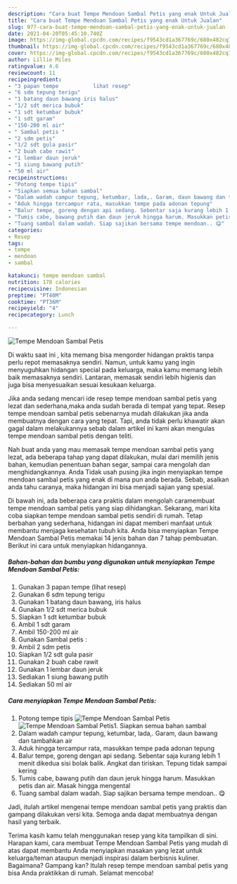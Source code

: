```yaml
---
description: "Cara buat Tempe Mendoan Sambal Petis yang enak Untuk Jualan"
title: "Cara buat Tempe Mendoan Sambal Petis yang enak Untuk Jualan"
slug: 977-cara-buat-tempe-mendoan-sambal-petis-yang-enak-untuk-jualan
date: 2021-04-20T05:45:10.740Z
image: https://img-global.cpcdn.com/recipes/f9543cd1a367769c/680x482cq70/tempe-mendoan-sambal-petis-foto-resep-utama.jpg
thumbnail: https://img-global.cpcdn.com/recipes/f9543cd1a367769c/680x482cq70/tempe-mendoan-sambal-petis-foto-resep-utama.jpg
cover: https://img-global.cpcdn.com/recipes/f9543cd1a367769c/680x482cq70/tempe-mendoan-sambal-petis-foto-resep-utama.jpg
author: Lillie Miles
ratingvalue: 4.6
reviewcount: 11
recipeingredient:
- "3 papan tempe           lihat resep"
- "6 sdm tepung terigu"
- "1 batang daun bawang iris halus"
- "1/2 sdt merica bubuk"
- "1 sdt ketumbar bubuk"
- "1 sdt garam"
- "150-200 ml air"
- " Sambal petis "
- "2 sdm petis"
- "1/2 sdt gula pasir"
- "2 buah cabe rawit"
- "1 lembar daun jeruk"
- "1 siung bawang putih"
- "50 ml air"
recipeinstructions:
- "Potong tempe tipis"
- "Siapkan semua bahan sambal"
- "Dalam wadah campur tepung, ketumbar, lada,. Garam, daun bawang dan tambahkan air"
- "Aduk hingga tercampur rata, masukkan tempe pada adonan tepung"
- "Balur tempe, goreng dengan api sedang. Sebentar saja kurang lebih 1 menit dikedua sisi bolak balik. Angkat dan tiriskan. Tepung tidak sampai kering"
- "Tumis cabe, bawang putih dan daun jeruk hingga harum. Masukkan petis dan air. Masak hingga mengental"
- "Tuang sambal dalam wadah. Siap sajikan bersama tempe mendoan.. 😋"
categories:
- Resep
tags:
- tempe
- mendoan
- sambal

katakunci: tempe mendoan sambal 
nutrition: 178 calories
recipecuisine: Indonesian
preptime: "PT40M"
cooktime: "PT36M"
recipeyield: "4"
recipecategory: Lunch

---
```



![Tempe Mendoan Sambal Petis](https://img-global.cpcdn.com/recipes/f9543cd1a367769c/680x482cq70/tempe-mendoan-sambal-petis-foto-resep-utama.jpg)

Di waktu  saat ini , kita memang bisa mengorder hidangan praktis tanpa perlu repot memasaknya sendiri. Namun, untuk kamu yang ingin menyuguhkan hidangan special pada keluarga, maka kamu memang lebih baik memasaknya sendiri. Lantaran, memasak sendiri lebih higienis dan juga bisa menyesuaikan sesuai kesukaan keluarga.

Jika anda sedang mencari ide resep tempe mendoan sambal petis yang lezat dan sederhana,maka anda sudah berada di tempat yang tepat. Resep tempe mendoan sambal petis  sebenarnya mudah dilakukan jika anda membuatnya dengan cara yang tepat. Tapi, anda tidak perlu khawatir akan gagal dalam melakukannya 
sebab dalam artikel ini kami akan mengulas tempe mendoan sambal petis dengan teliti.  



Nah buat anda yang mau memasak tempe mendoan sambal petis yang lezat, ada beberapa tahap yang dapat dilakukan, mulai dari memilih jenis bahan, kemudian penentuan bahan segar, sampai cara mengolah dan menghidangkannya. Anda Tidak usah pusing jika ingin menyiapkan tempe mendoan sambal petis yang enak di mana pun anda berada. Sebab, asalkan anda  tahu caranya, maka hidangan ini bisa menjadi sajian yang spesial.

Di bawah ini, ada beberapa cara praktis  dalam mengolah caramembuat tempe mendoan sambal petis yang siap dihidangkan. Sekarang, mari kita coba siapkan tempe mendoan sambal petis sendiri di rumah. Tetap berbahan yang sederhana, hidangan ini dapat memberi manfaat untuk membantu menjaga kesehatan tubuh kita. Anda bisa menyiapkan Tempe Mendoan Sambal Petis memakai 14 jenis bahan dan 7 tahap pembuatan. Berikut ini cara untuk menyiapkan hidangannya.

<!--inarticleads1-->

##### Bahan-bahan dan bumbu yang digunakan untuk menyiapkan Tempe Mendoan Sambal Petis:

1. Gunakan 3 papan tempe           (lihat resep)
1. Gunakan 6 sdm tepung terigu
1. Gunakan 1 batang daun bawang, iris halus
1. Gunakan 1/2 sdt merica bubuk
1. Siapkan 1 sdt ketumbar bubuk
1. Ambil 1 sdt garam
1. Ambil 150-200 ml air
1. Gunakan  Sambal petis :
1. Ambil 2 sdm petis
1. Siapkan 1/2 sdt gula pasir
1. Gunakan 2 buah cabe rawit
1. Gunakan 1 lembar daun jeruk
1. Sediakan 1 siung bawang putih
1. Sediakan 50 ml air




<!--inarticleads2-->

##### Cara menyiapkan Tempe Mendoan Sambal Petis:

1. Potong tempe tipis
<img src="https://img-global.cpcdn.com/steps/9096511cba306101/160x128cq70/tempe-mendoan-sambal-petis-langkah-memasak-1-foto.jpg" alt="Tempe Mendoan Sambal Petis"><img src="https://img-global.cpcdn.com/steps/58a3f25aa89fdaee/160x128cq70/tempe-mendoan-sambal-petis-langkah-memasak-1-foto.jpg" alt="Tempe Mendoan Sambal Petis">1. Siapkan semua bahan sambal
1. Dalam wadah campur tepung, ketumbar, lada,. Garam, daun bawang dan tambahkan air
1. Aduk hingga tercampur rata, masukkan tempe pada adonan tepung
1. Balur tempe, goreng dengan api sedang. Sebentar saja kurang lebih 1 menit dikedua sisi bolak balik. Angkat dan tiriskan. Tepung tidak sampai kering
1. Tumis cabe, bawang putih dan daun jeruk hingga harum. Masukkan petis dan air. Masak hingga mengental
1. Tuang sambal dalam wadah. Siap sajikan bersama tempe mendoan.. 😋




Jadi, itulah artikel mengenai  tempe mendoan sambal petis  yang praktis dan gampang dilakukan versi kita. Semoga anda dapat membuatnya dengan hasil yang terbaik. 

Terima kasih kamu telah menggunakan resep yang kita tampilkan di sini. Harapan kami, cara membuat  Tempe Mendoan Sambal Petis yang mudah di atas dapat membantu Anda menyiapkan masakan yang lezat untuk keluarga/teman ataupun menjadi inspirasi dalam berbisnis kuliner. Bagaimana? Gampang kan? Itulah resep tempe mendoan sambal petis yang bisa Anda praktikkan di rumah. Selamat mencoba!


